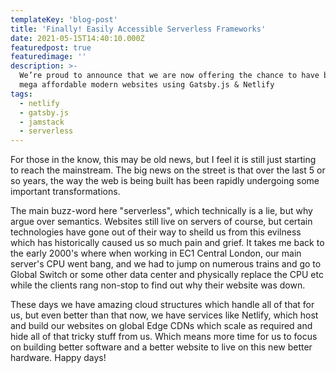 ```yaml
---
templateKey: 'blog-post'
title: 'Finally! Easily Accessible Serverless Frameworks'
date: 2021-05-15T14:40:10.000Z
featuredpost: true
featuredimage: ''
description: >-
  We’re proud to announce that we are now offering the chance to have blazing fast,
  mega affordable modern websites using Gatsby.js & Netlify
tags:
  - netlify
  - gatsby.js
  - jamstack
  - serverless
---
```


For those in the know, this may be old news, but I feel it is still just starting to reach the mainstream. The big news on the street is that over the last 5 or so years, the way the web is being built has been rapidly undergoing some important transformations.

The main buzz-word here "serverless", which technically is a lie, but why argue over semantics.  Websites still live on servers of course, but certain technologies have gone out of their way to sheild us from this evilness which has historically caused us so much pain and grief.  It takes me back to the early 2000's where when working in EC1 Central London, our main server's CPU went bang, and we had to jump on numerous trains and go to Global Switch or some other data center and physically replace the CPU etc while the clients rang non-stop to find out why their website was down.

These days we have amazing cloud structures which handle all of that for us, but even better than that now, we have services like Netlify, which host and build our websites on global Edge CDNs which scale as required and hide all of that tricky stuff from us.  Which means more time for us to focus on building better software and a better website to live on this new better hardware. Happy days!